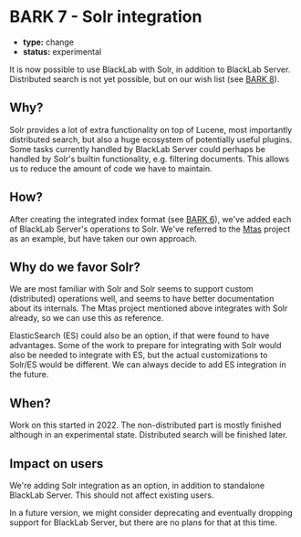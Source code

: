 # BARK 7 - Solr integration

- **type:** change
- **status:** experimental

It is now possible to use BlackLab with Solr, in addition to BlackLab Server. Distributed search is not yet possible, but on our wish list (see [BARK 8](bark008-distributed-search.md)).

## Why?

Solr provides a lot of extra functionality on top of Lucene, most importantly distributed search, but also a huge ecosystem of potentially useful plugins. Some tasks currently handled by BlackLab Server could perhaps be handled by Solr's builtin functionality, e.g. filtering documents. This allows us to reduce the amount of code we have to maintain.

## How?

After creating the integrated index format (see [BARK 6](bark006-integrated-index.md)), we've added each of BlackLab Server's operations to Solr. We've referred to the [Mtas](https://github.com/meertensinstituut/mtas) project as an example, but have taken our own approach.

## Why do we favor Solr?

We are most familiar with Solr and Solr seems to support custom (distributed) operations well, and seems to have better documentation about its internals. The Mtas project mentioned above integrates with Solr already, so we can use this as reference.

ElasticSearch (ES) could also be an option, if that were found to have advantages. Some of the work to prepare for integrating with Solr would also be needed to integrate with ES, but the actual customizations to Solr/ES would be different. We can always decide to add ES integration in the future.

## When?

Work on this started in 2022. The non-distributed part is mostly finished although in an experimental state. Distributed search will be finished later.

## Impact on users

We're adding Solr integration as an option, in addition to standalone BlackLab Server. This should not affect existing users.

In a future version, we might consider deprecating and eventually dropping support for BlackLab Server, but there are no plans for that at this time.
